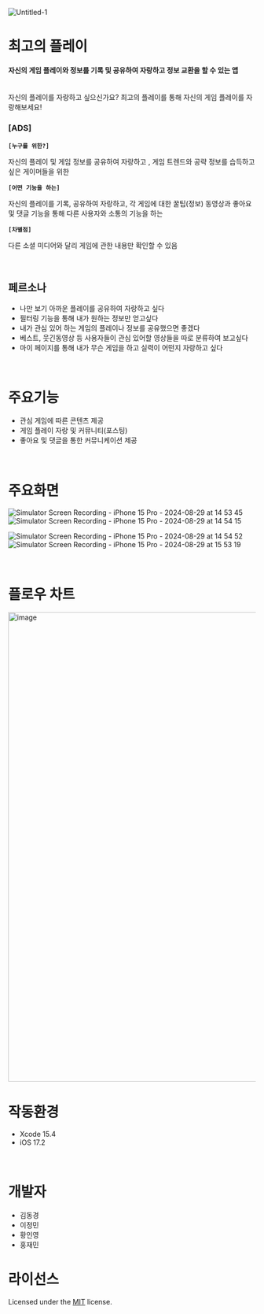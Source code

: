 ![Untitled-1](https://github.com/user-attachments/assets/89a7a883-d756-4915-9bbd-98f6e55bc70d)

# 최고의 플레이
#### 자신의 게임 플레이와 정보를 기록 및 공유하여 자랑하고 정보 교환을 할 수 있는 앱
<br>
자신의 플레이를 자랑하고 싶으신가요? 최고의 플레이를 통해 자신의 게임 플레이를 자랑해보세요! 


### [ADS]
**`[누구를 위한?]`**

자신의 플레이 및 게임 정보를  공유하여 자랑하고 ,  게임 트렌드와 공략 정보를 습득하고 싶은 게이머들을 위한

**`[어떤 기능을 하는]`** 

자신의  플레이를 기록, 공유하여 자랑하고,  각 게임에 대한 꿀팁(정보) 동영상과  좋아요 및 댓글 기능을 통해 다른 사용자와 소통의 기능을 하는

**`[차별점]`**

다른 소셜 미디어와 달리 게임에 관한 내용만 확인할 수 있음

<br>

## 페르소나

- 나만 보기 아까운 플레이를 공유하여 자랑하고 싶다
- 필터링 기능을 통해 내가 원하는 정보만 얻고싶다
- 내가 관심 있어 하는 게임의 플레이나 정보를 공유했으면 좋겠다
- 베스트, 웃긴동영상 등 사용자들이 관심 있어할 영상들을 따로 분류하여 보고싶다
- 마이 페이지를 통해 내가 무슨 게임을 하고 실력이 어떤지 자랑하고 싶다

<br>

# 주요기능
- 관심 게임에 따른 콘텐츠 제공
- 게임 플레이 자랑 및 커뮤니티(포스팅)
- 좋아요 및 댓글을 통한 커뮤니케이션 제공

<br>

# 주요화면
![Simulator Screen Recording - iPhone 15 Pro - 2024-08-29 at 14 53 45](https://github.com/user-attachments/assets/7a9a073c-3b97-4aed-8902-3bad824357dc)
![Simulator Screen Recording - iPhone 15 Pro - 2024-08-29 at 14 54 15](https://github.com/user-attachments/assets/fd09d24b-0f07-40a3-93d3-467fd57e12c3)

![Simulator Screen Recording - iPhone 15 Pro - 2024-08-29 at 14 54 52](https://github.com/user-attachments/assets/b254e68d-8c67-4d06-b011-683fa58e2543)
![Simulator Screen Recording - iPhone 15 Pro - 2024-08-29 at 15 53 19](https://github.com/user-attachments/assets/c863451f-aec4-4c05-bff5-f32b78bf6664)


<br>

# 플로우 차트

<img width="954" alt="image" src="https://github.com/user-attachments/assets/f5086d7c-c237-49f6-84f7-c1b8246838d3">


<br>


# 작동환경
- Xcode 15.4
- iOS 17.2
<br>

# 개발자
- 김동경
- 이정민
- 황인영
- 홍재민


# 라이선스
Licensed under the [MIT](LICENSE) license.
